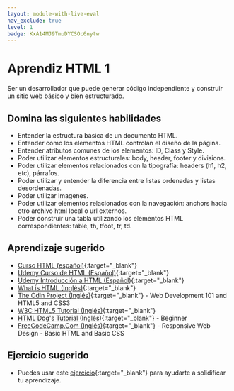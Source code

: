 ```yaml
---
layout: module-with-live-eval
nav_exclude: true
level: 1
badge: KxA14MJ9TmuDYCSOc6nytw
---
```

# Aprendiz HTML 1

Ser un desarrollador que puede generar código independiente y construir un sitio web básico y bien estructurado.

## Domina las siguientes habilidades

* Entender la estructura básica de un documento HTML.
* Entender como los elementos HTML controlan el diseño de la página.
* Entender atributos comunes de los elementos: ID, Class y Style.
* Poder utilizar elementos estructurales: body, header, footer y divisions.
* Poder utilizar elementos relacionados con la tipografía: headers (h1, h2, etc), párrafos.
* Poder utilizar y entender la diferencia entre listas ordenadas y listas desordenadas.
* Poder utilizar imagenes.
* Poder utilizar elementos relacionados con la navegación: anchors hacia otro archivo html local o url externos.
* Poder construir una tabla utilizando los elementos HTML correspondientes: table, th, tfoot, tr, td.

## Aprendizaje sugerido

* [Curso HTML (español)](https://www.youtube.com/playlist?list=PLhSj3UTs2_yVHt2DgHky_MzzRC58UHE4z){:target="_blank"}
* [Udemy Curso de HTML (Español)](https://www.udemy.com/course/por-donde-empezar-en-el-desarrollo-web-empieza-aqui-ahora-html/){:target="_blank"}
* [Udemy Introducción a HTML (Español)](https://www.udemy.com/course/introduccion-a-html/){:target="_blank"}
* [What is HTML (Inglés)](https://www.colorcode.io/course/html-basics){:target="_blank"}
* [The Odin Project (Inglés)](https://www.theodinproject.com/courses/html-and-css){:target="_blank"} - Web Development 101 and HTML5 and CSS3
* [W3C HTML5 Tutorial (Inglés)](http://www.w3schools.com/html/){:target="_blank"}
* [HTML Dog's Tutorial (Inglés)](https://www.htmldog.com/guides/html/beginner/){:target="_blank"} - Beginner
* [FreeCodeCamp.Com (Inglés)](https://www.freecodecamp.org/learn/responsive-web-design/basic-html-and-html5/){:target="_blank"} - Responsive Web Design - Basic HTML and Basic CSS

## Ejercicio sugerido

- Puedes usar este [ejercicio](https://docs.google.com/document/d/1oXBf4oFhDbOsbVecXFEJiUjlr-V4RwpJTWfU2A14b9M/edit){:target="\_blank"} para ayudarte a solidificar tu aprendizaje.
